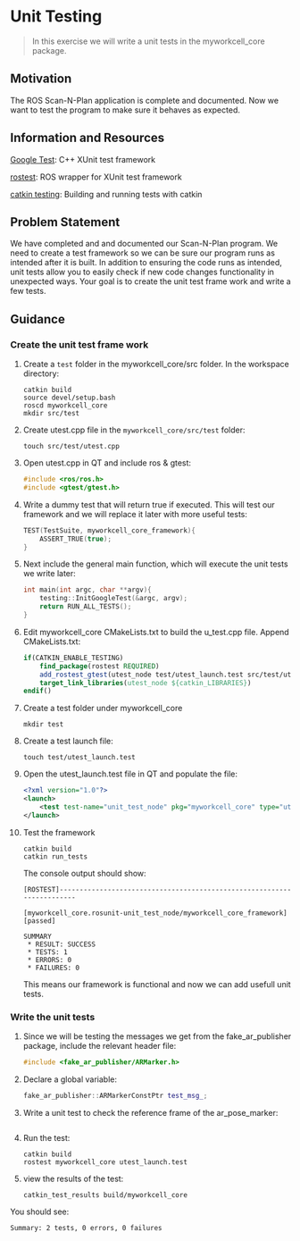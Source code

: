 # Unit Testing
>In this exercise we will write a unit tests in the myworkcell_core package.

## Motivation

The ROS Scan-N-Plan application is complete and documented.  Now we want to test the program to make sure it behaves as expected. 

## Information and Resources
[Google Test](https://github.com/google/googletest): C++ XUnit test framework

[rostest](http://wiki.ros.org/rostest): ROS wrapper for XUnit test framework

[catkin testing](http://catkin-tools.readthedocs.io/en/latest/verbs/catkin_build.html?highlight=run_tests#building-and-running-tests): Building and running tests with catkin

## Problem Statement
We have completed and and documented our Scan-N-Plan program.  We need to create a test framework so we can be sure our program runs as intended after it is built. In addition to ensuring the code runs as intended, unit tests allow you to easily check if new code changes functionality in unexpected ways.  Your goal is to create the unit test frame work and write a few tests. 

## Guidance

### Create the unit test frame work

1. Create a `test` folder in the myworkcell_core/src folder. In the workspace directory:

	```
	catkin build
	source devel/setup.bash
	roscd myworkcell_core
	mkdir src/test
	```

2. Create utest.cpp file in the `myworkcell_core/src/test` folder:

	```
	touch src/test/utest.cpp
	```

3. Open utest.cpp in QT and include ros & gtest:

	``` c++
	#include <ros/ros.h>
	#include <gtest/gtest.h>
	```

4. Write a dummy test that will return true if executed. This will test our framework and we will replace it later with more useful tests:

	``` c++
	TEST(TestSuite, myworkcell_core_framework){
		ASSERT_TRUE(true);
	}
	```

5. Next include the general main function, which will execute the unit tests we write later:

	``` c++
	int main(int argc, char **argv){
		testing::InitGoogleTest(&argc, argv);
		return RUN_ALL_TESTS();
	}
	```

6. Edit myworkcell_core CMakeLists.txt to build the u_test.cpp file.  Append CMakeLists.txt:

	``` cmake
	if(CATKIN_ENABLE_TESTING)
		find_package(rostest REQUIRED)
		add_rostest_gtest(utest_node test/utest_launch.test src/test/utest.cpp)
		target_link_libraries(utest_node ${catkin_LIBRARIES})
	endif()
	```

7. Create a test folder under myworkcell_core

	```
	mkdir test
	```

8. Create a test launch file:

	```
	touch test/utest_launch.test
	```

9. Open the utest_launch.test file in QT and populate the file:

	``` xml
	<?xml version="1.0"?>
	<launch>
		<test test-name="unit_test_node" pkg="myworkcell_core" type="utest_node"/>
	</launch>
	```

10. Test the framework

	```
	catkin build
	catkin run_tests
	```
	The console output should show:
	```
	[ROSTEST]-----------------------------------------------------------------------

	[myworkcell_core.rosunit-unit_test_node/myworkcell_core_framework][passed]

	SUMMARY
	 * RESULT: SUCCESS
	 * TESTS: 1
	 * ERRORS: 0
	 * FAILURES: 0
	```
	This means our framework is functional and now we can add usefull unit tests.

### Write the unit tests
 1. Since we will be testing the messages we get from the fake_ar_publisher package, include the relevant header file:
	``` c++
	#include <fake_ar_publisher/ARMarker.h>
	```

 2. Declare a global variable:
	``` c++
	fake_ar_publisher::ARMarkerConstPtr test_msg_;
	```

 3. Write a unit test to check the reference frame of the ar_pose_marker:
	``` c++

	```
 4. Run the test:
	```
	catkin build
	rostest myworkcell_core utest_launch.test
	```
 5. view the results of the test:
	```
	catkin_test_results build/myworkcell_core
	```
You should see:  

	Summary: 2 tests, 0 errors, 0 failures
